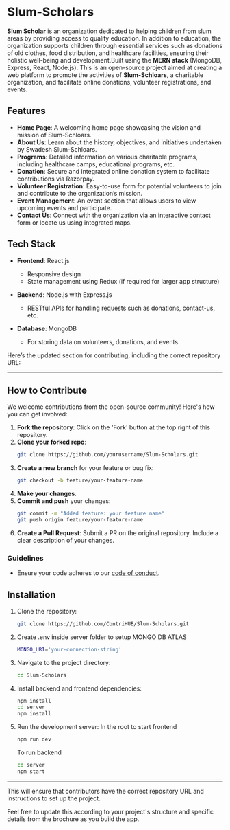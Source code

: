 # Slum-Scholars

**Slum Scholar** is an organization dedicated to helping children from slum areas by providing access to quality education. In addition to education, the organization supports children through essential services such as donations of old clothes, food distribution, and healthcare facilities, ensuring their holistic well-being and development.Built using the **MERN stack** (MongoDB, Express, React, Node.js). This is an open-source project aimed at creating a web platform to promote the activities of **Slum-Schloars**, a charitable organization, and facilitate online donations, volunteer registrations, and events.

## Features

- **Home Page**: A welcoming home page showcasing the vision and mission of Slum-Schloars.
- **About Us**: Learn about the history, objectives, and initiatives undertaken by Swadesh Slum-Schloars.
- **Programs**: Detailed information on various charitable programs, including healthcare camps, educational programs, etc.
- **Donation**: Secure and integrated online donation system to facilitate contributions via Razorpay.
- **Volunteer Registration**: Easy-to-use form for potential volunteers to join and contribute to the organization’s mission.
- **Event Management**: An event section that allows users to view upcoming events and participate.
- **Contact Us**: Connect with the organization via an interactive contact form or locate us using integrated maps.

## Tech Stack

- **Frontend**: React.js
  - Responsive design 
  - State management using Redux (if required for larger app structure)
  
- **Backend**: Node.js with Express.js
  - RESTful APIs for handling requests such as donations, contact-us, etc.
  
- **Database**: MongoDB
  - For storing data on volunteers, donations, and events.
  

Here’s the updated section for contributing, including the correct repository URL:

---

## How to Contribute

We welcome contributions from the open-source community! Here's how you can get involved:

1. **Fork the repository**: Click on the 'Fork' button at the top right of this repository.
2. **Clone your forked repo**:
   ```bash
   git clone https://github.com/yourusername/Slum-Scholars.git
   ```
3. **Create a new branch** for your feature or bug fix:
   ```bash
   git checkout -b feature/your-feature-name
   ```
4. **Make your changes**.
5. **Commit and push** your changes:
   ```bash
   git commit -m "Added feature: your feature name"
   git push origin feature/your-feature-name
   ```
6. **Create a Pull Request**: Submit a PR on the original repository. Include a clear description of your changes.

### Guidelines

- Ensure your code adheres to our [code of conduct](CODE_OF_CONDUCT.md).

## Installation

1. Clone the repository:
   ```bash
   git clone https://github.com/ContriHUB/Slum-Scholars.git
   ```
2. Create .env inside server folder to setup MONGO DB ATLAS
   ```bash
   MONGO_URI='your-connection-string'
   ```
3. Navigate to the project directory:
   ```bash
   cd Slum-Scholars
   ```
4. Install backend and frontend dependencies:
   ```bash
   npm install
   cd server
   npm install
   ```
5. Run the development server:
   In the root to start frontend
   ```bash
   npm run dev
   ```
   To run backend
   ```bash
   cd server
   npm start
   ```
   
---

This will ensure that contributors have the correct repository URL and instructions to set up the project.


Feel free to update this according to your project's structure and specific details from the brochure as you build the app.
